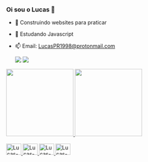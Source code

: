 ### Oi sou o Lucas 👋

- 🔭 Construindo websites para praticar
- 🌱 Estudando Javascript
- 📫 Email: LucasPR1998@protonmail.com

  <div style="display: inline_block">
  <a href = "mailto:LucasPR1998@protonmail.com"><img src="https://img.shields.io/badge/ProtonMail-8B89CC?style=for-the-badge&logo=protonmail&logoColor=white" target="_blank"></a>
  <a href="https://www.linkedin.com/in/lucas-perrota-roriz-l98c65e60" target="_blank"><img src="https://img.shields.io/badge/LinkedIn-0077B5?style=for-the-badge&logo=linkedin&logoColor=white" target="_blank"></a> 
</div>

<div>
  <a href="https://github.com/LucasPerrotaRoriz">
  <img height="180em" src="https://github-readme-stats.vercel.app/api?username=LucasPerrotaRoriz&show_icons=true&theme=tokyonight&include_all_commits=true&count_private=true"/>
  <img height="180em" src="https://github-readme-stats.vercel.app/api/top-langs/?username=LucasPerrotaRoriz&layout=compact&langs_count=7&theme=tokyonight"/>
</div>
  
 <div style="display: inline_block"><br>
  <img align center alt="Lucas-HTML5" height="30" width="40" src="https://cdn.jsdelivr.net/gh/devicons/devicon/icons/html5/html5-original-wordmark.svg" />
  <img align center alt="Lucas-CSS3" height="30" width="40" src="https://cdn.jsdelivr.net/gh/devicons/devicon/icons/css3/css3-original-wordmark.svg" />
  <img align center alt="Lucas-JS" height="30" width="40" src="https://cdn.jsdelivr.net/gh/devicons/devicon/icons/javascript/javascript-original.svg" />
  <img align center alt="Lucas-SASS" height="30" width="40" src="https://cdn.jsdelivr.net/gh/devicons/devicon/icons/sass/sass-original.svg" />
 </div>

